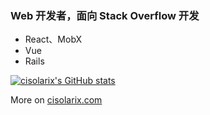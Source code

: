 ### Web 开发者，面向 Stack Overflow 开发

- React、MobX
- Vue
- Rails

[![cisolarix's GitHub stats](https://github-readme-stats.vercel.app/api?username=cisolarix)](https://github.com/anuraghazra/github-readme-stats)

More on [cisolarix.com](https://cisolarix.com)
